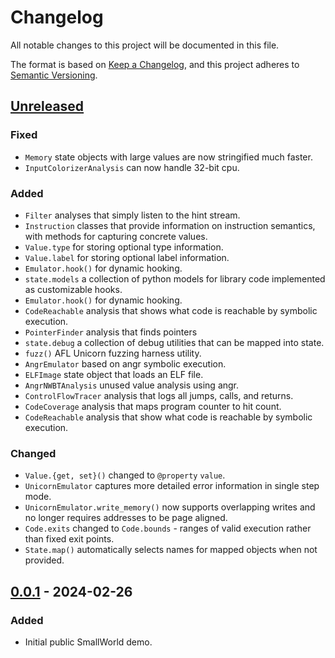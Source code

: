 # Changelog

All notable changes to this project will be documented in this file.

The format is based on [Keep a Changelog](https://keepachangelog.com/en/1.1.0/),
and this project adheres to [Semantic Versioning](https://semver.org/spec/v2.0.0.html).

## [Unreleased]

### Fixed

- `Memory` state objects with large values are now stringified much faster.
- `InputColorizerAnalysis` can now handle 32-bit cpu.

### Added

- `Filter` analyses that simply listen to the hint stream.
- `Instruction` classes that provide information on instruction semantics, with
  methods for capturing concrete values.
- `Value.type` for storing optional type information.
- `Value.label` for storing optional label information.
- `Emulator.hook()` for dynamic hooking.
- `state.models` a collection of python models for library code implemented as
  customizable hooks.
- `Emulator.hook()` for dynamic hooking.
- `CodeReachable` analysis that shows what code is reachable by symbolic execution.
- `PointerFinder` analysis that finds pointers
- `state.debug` a collection of debug utilities that can be mapped into state.
- `fuzz()` AFL Unicorn fuzzing harness utility.
- `AngrEmulator` based on angr symbolic execution.
- `ELFImage` state object that loads an ELF file.
- `AngrNWBTAnalysis` unused value analysis using angr.
- `ControlFlowTracer` analysis that logs all jumps, calls, and returns.
- `CodeCoverage` analysis that maps program counter to hit count.
- `CodeReachable` analysis that show what code is reachable by symbolic execution.

### Changed

- `Value.{get, set}()` changed to `@property` `value`.
- `UnicornEmulator` captures more detailed error information in single step
  mode.
- `UnicornEmulator.write_memory()` now supports overlapping writes and no
  longer requires addresses to be page aligned.
- `Code.exits` changed to `Code.bounds` - ranges of valid execution rather than
  fixed exit points.
- `State.map()` automatically selects names for mapped objects when not
  provided.

## [0.0.1] - 2024-02-26

### Added

- Initial public SmallWorld demo.

[unreleased]: https://github.com/smallworld-re/smallworld/compare/v0.0.1...HEAD
[0.0.1]: https://github.com/smallworld-re/smallworld/releases/tag/v0.0.1
